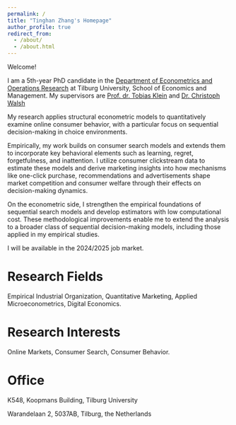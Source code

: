 ```yaml
---
permalink: /
title: "Tinghan Zhang's Homepage"
author_profile: true
redirect_from: 
  - /about/
  - /about.html
---
```

Welcome! 

I am a 5th-year PhD candidate in the [Department of Econometrics and Operations Research](https://www.tilburguniversity.edu/about/schools/economics-and-management/organization/departments/eor) at Tilburg University, School of Economics and Management. My supervisors are [Prof. dr. Tobias Klein](https://www.tobiasklein.ws/) and [Dr. Christoph Walsh](https://walshc.github.io/)

My research applies structural econometric models to quantitatively examine online consumer behavior, with a particular focus on sequential decision-making in choice environments.

Empirically, my work builds on consumer search models and extends them to incorporate key behavioral elements such as learning, regret, forgetfulness, and inattention. I utilize consumer clickstream data to estimate these models and derive marketing insights into how mechanisms like one-click purchase, recommendations and advertisements shape market competition and consumer welfare through their effects on decision-making dynamics.

On the econometric side, I strengthen the empirical foundations of sequential search models and develop estimators with low computational cost. These methodological improvements enable me to extend the analysis to a broader class of sequential decision-making models, including those applied in my empirical studies.

I will be available in the 2024/2025 job market. 

Research Fields
======
Empirical Industrial Organization, Quantitative Marketing, Applied Microeconometrics, Digital Economics. 

Research Interests
======
Online Markets, Consumer Search, Consumer Behavior. 

Office
======
K548, Koopmans Building, Tilburg University

Warandelaan 2, 5037AB, Tilburg, the Netherlands
